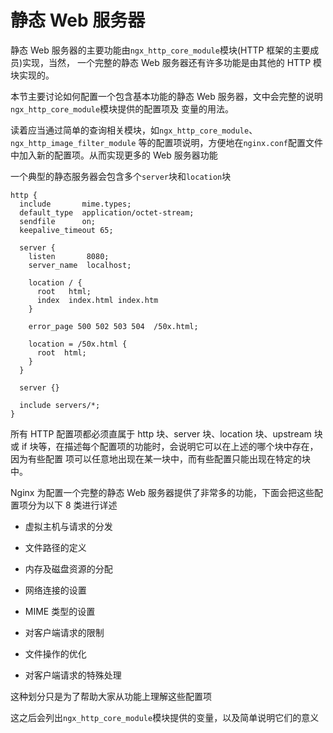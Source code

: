 # 静态 Web 服务器

静态 Web 服务器的主要功能由`ngx_http_core_module`模块(HTTP 框架的主要成员)实现，当然，
一个完整的静态 Web 服务器还有许多功能是由其他的 HTTP 模块实现的。

本节主要讨论如何配置一个包含基本功能的静态 Web 服务器，文中会完整的说明`ngx_http_core_module`模块提供的配置项及
变量的用法。

读着应当通过简单的查询相关模块，如`ngx_http_core_module`、`ngx_http_image_filter_module`
等的配置项说明，方便地在`nginx.conf`配置文件中加入新的配置项。从而实现更多的 Web 服务器功能

一个典型的静态服务器会包含多个`server`块和`location`块

```
http {
  include       mime.types;
  default_type  application/octet-stream;
  sendfile      on;
  keepalive_timeout 65;

  server {
    listen       8080;
    server_name  localhost;

    location / {
      root   html;
      index  index.html index.htm
    }

    error_page 500 502 503 504  /50x.html;

    location = /50x.html {
      root  html;
    }
  }

  server {}

  include servers/*;
}
```

所有 HTTP 配置项都必须直属于 http 块、server 块、location 块、upstream 块或
if 块等，在描述每个配置项的功能时，会说明它可以在上述的哪个块中存在，因为有些配置
项可以任意地出现在某一块中，而有些配置只能出现在特定的块中。

Nginx 为配置一个完整的静态 Web 服务器提供了非常多的功能，下面会把这些配置项分为以下
8 类进行详述

- 虚拟主机与请求的分发

- 文件路径的定义

- 内存及磁盘资源的分配

- 网络连接的设置

- MIME 类型的设置

- 对客户端请求的限制

- 文件操作的优化

- 对客户端请求的特殊处理

这种划分只是为了帮助大家从功能上理解这些配置项

这之后会列出`ngx_http_core_module`模块提供的变量，以及简单说明它们的意义
